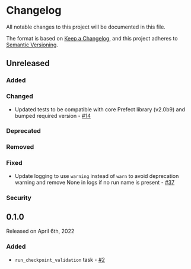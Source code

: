# Changelog

All notable changes to this project will be documented in this file.

The format is based on [Keep a Changelog](https://keepachangelog.com/en/1.0.0/),
and this project adheres to [Semantic Versioning](https://semver.org/spec/v2.0.0.html).

## Unreleased

### Added

### Changed
- Updated tests to be compatible with core Prefect library (v2.0b9) and bumped required version - [#14](https://github.com/PrefectHQ/prefect-great-expectations/pull/14)

### Deprecated

### Removed

### Fixed
- Update logging to use `warning` instead of `warn` to avoid deprecation warning and remove None in logs if no run name is present - [#37]([https://github.com/PrefectHQ/prefect-great-expectations/pull/14](https://github.com/PrefectHQ/prefect-great-expectations/pull/37))

### Security


## 0.1.0

Released on April 6th, 2022

### Added

- `run_checkpoint_validation` task - [#2](https://github.com/PrefectHQ/prefect-great-expectations/pull/2)
